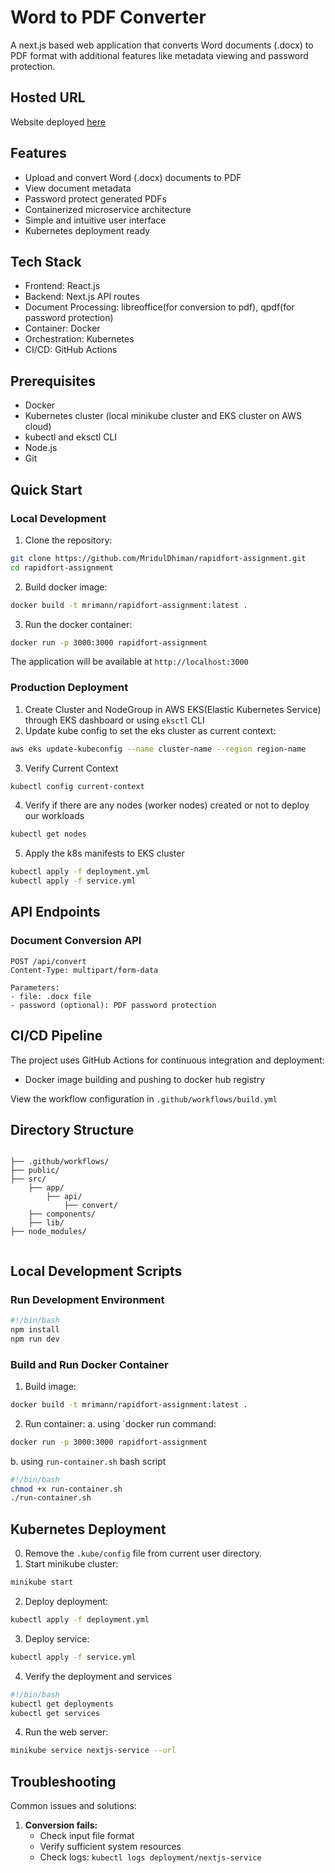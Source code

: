 # Word to PDF Converter

A next.js based web application that converts Word documents (.docx) to PDF format with additional features like metadata viewing and password protection.


## Hosted URL

Website deployed <a href="http://a88d724475d6e491abaac533666041bc-516287461.ap-south-1.elb.amazonaws.com/">here</a>

## Features

- Upload and convert Word (.docx) documents to PDF
- View document metadata
- Password protect generated PDFs
- Containerized microservice architecture
- Simple and intuitive user interface
- Kubernetes deployment ready

## Tech Stack

- Frontend: React.js
- Backend: Next.js API routes
- Document Processing: libreoffice(for conversion to pdf), qpdf(for password protection)
- Container: Docker
- Orchestration: Kubernetes
- CI/CD: GitHub Actions


## Prerequisites

- Docker
- Kubernetes cluster (local minikube cluster and EKS cluster on AWS cloud)
- kubectl and eksctl CLI
- Node.js 
- Git

## Quick Start

### Local Development

1. Clone the repository:
```bash
git clone https://github.com/MridulDhiman/rapidfort-assignment.git
cd rapidfort-assignment
```

2. Build docker image:
```bash
docker build -t mrimann/rapidfort-assignment:latest . 
```
3. Run the docker container: 
```bash
docker run -p 3000:3000 rapidfort-assignment
```

The application will be available at `http://localhost:3000`

### Production Deployment
1. Create Cluster and NodeGroup in AWS EKS(Elastic Kubernetes Service) through EKS dashboard or using `eksctl` CLI
2. Update kube config to set the eks cluster as current context:
```bash
aws eks update-kubeconfig --name cluster-name --region region-name
```

3. Verify Current Context
```bash
kubectl config current-context
```

4. Verify if there are any nodes (worker nodes) created or not to deploy our workloads
```bash
kubectl get nodes
```

5. Apply the k8s manifests to EKS cluster
```bash
kubectl apply -f deployment.yml
kubectl apply -f service.yml
```



## API Endpoints

### Document Conversion API

```
POST /api/convert
Content-Type: multipart/form-data

Parameters:
- file: .docx file
- password (optional): PDF password protection
```





## CI/CD Pipeline

The project uses GitHub Actions for continuous integration and deployment:

- Docker image building and pushing to docker hub registry

View the workflow configuration in `.github/workflows/build.yml`

## Directory Structure

```

├── .github/workflows/         
├── public/          
├── src/    
    ├── app/
        ├── api/
            ├── convert/
    ├── components/
    ├── lib/     
├── node_modules/           
          
```

## Local Development Scripts

### Run Development Environment

```bash
#!/bin/bash
npm install
npm run dev
```

### Build and Run Docker Container

1. Build image: 
```bash
docker build -t mrimann/rapidfort-assignment:latest .
```
2. Run container: 
a. using `docker run command: 
```bash
docker run -p 3000:3000 rapidfort-assignment 
```
b. using `run-container.sh` bash script
```bash
#!/bin/bash
chmod +x run-container.sh
./run-container.sh
```

## Kubernetes Deployment

0. Remove the `.kube/config` file from current user directory.
1. Start minikube cluster:
```bash
minikube start
```

2. Deploy deployment:
```bash
kubectl apply -f deployment.yml
```

3. Deploy service:
```bash
kubectl apply -f service.yml
```

4. Verify the deployment and services
```bash
#!/bin/bash
kubectl get deployments
kubectl get services
```

4. Run the web server:
```bash
minikube service nextjs-service --url
```


## Troubleshooting

Common issues and solutions:

1. **Conversion fails:**
   - Check input file format
   - Verify sufficient system resources
   - Check logs: `kubectl logs deployment/nextjs-service`


